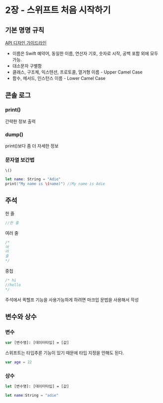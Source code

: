 # 2장 - 스위프트 처음 시작하기

## 기본 명명 규칙

[API 디자인 가이드라인](https://swift.org/documentation/api-design-guidelines/)

- 이름은 Swift 예약어, 동일한 이름, 연산자 기호, 숫자로 시작, 공백 포함 외에 모두 가능.
- 대소문자 구별함
- 클래스, 구조체, 익스텐션, 프로토콜, 열거형 이름 - Upper Camel Case
- 함수, 메서드, 인스턴스 이름 - Lower Camel Case



## 콘솔 로그

### print()

간략한 정보 출력

### dump()

print()보다 좀 더 자세한 정보

### 문자열 보간법

`\()`

```swift
let name: String = "Adie"
print("My name is \(name)") //My name is Adie
```



## 주석

한 줄

```swift
//한 줄
```

여러 줄

```swift
/*
여
러
줄
*/
```

중첩

```swift
/* hi
//hello
*/
```



주석에서 퀵헬프 기능을 사용가능하게 하려면 마크업 문법을 사용해서 작성



## 변수와 상수

### 변수

```swift
var [변수명]: [데이터타입] = [값]
```

스위프트는 타입추론 기능이 있기 때문에 타입 지정을 안해도 된다. 



```swift
var age = 22
```



### 상수

```swift
let [변수명]: [데이터타입] = [값]
```



```swift
let name:String = "adie"
```

